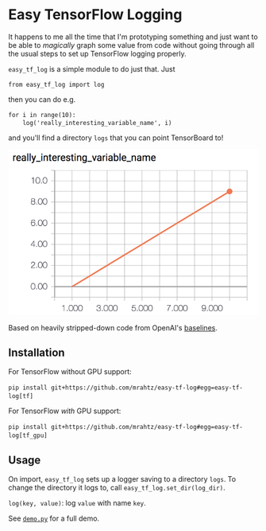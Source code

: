 # Easy TensorFlow Logging

It happens to me all the time that I'm prototyping something and just want to
be able to _magically_ graph some value from code without going through all the
usual steps to set up TensorFlow logging properly.

`easy_tf_log` is a simple module to do just that. Just

```
from easy_tf_log import log
```

then you can do e.g.

```
for i in range(10):
    log('really_interesting_variable_name', i)
```

and you'll find a directory `logs` that you can point TensorBoard to!

![](tensorboard_screenshot.png)

Based on heavily stripped-down code from OpenAI's [baselines](https://github.com/openai/baselines).

## Installation

For TensorFlow without GPU support:

`pip install git+https://github.com/mrahtz/easy-tf-log#egg=easy-tf-log[tf]`

For TensorFlow *with* GPU support:

`pip install git+https://github.com/mrahtz/easy-tf-log#egg=easy-tf-log[tf_gpu]`

## Usage

On import, `easy_tf_log` sets up a logger saving to a directory `logs`. To
change the directory it logs to, call `easy_tf_log.set_dir(log_dir)`.

`log(key, value)`: log `value` with name `key`.

See [`demo.py`](demo.py) for a full demo.
